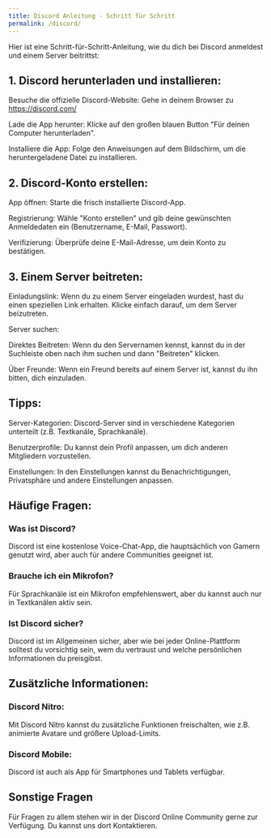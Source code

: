 ```yaml
---
title: Discord Anleitung - Schritt für Schritt
permalink: /discord/
---
```


Hier ist eine Schritt-für-Schritt-Anleitung, wie du dich bei Discord anmeldest und einem Server beitrittst:

## 1. Discord herunterladen und installieren:

Besuche die offizielle Discord-Website: Gehe in deinem Browser zu https://discord.com/

Lade die App herunter: Klicke auf den großen blauen Button "Für deinen Computer herunterladen".

Installiere die App: Folge den Anweisungen auf dem Bildschirm, um die heruntergeladene Datei zu installieren.

## 2. Discord-Konto erstellen:

App öffnen: Starte die frisch installierte Discord-App.

Registrierung: Wähle "Konto erstellen" und gib deine gewünschten Anmeldedaten ein (Benutzername, E-Mail, Passwort).

Verifizierung: Überprüfe deine E-Mail-Adresse, um dein Konto zu bestätigen.

## 3. Einem Server beitreten:

Einladungslink: Wenn du zu einem Server eingeladen wurdest, hast du einen speziellen Link erhalten. Klicke einfach darauf, um dem Server beizutreten.

Server suchen:

Direktes Beitreten: Wenn du den Servernamen kennst, kannst du in der Suchleiste oben nach ihm suchen und dann "Beitreten" klicken.

Über Freunde: Wenn ein Freund bereits auf einem Server ist, kannst du ihn bitten, dich einzuladen.

## Tipps:

Server-Kategorien: Discord-Server sind in verschiedene Kategorien unterteilt (z.B. Textkanäle, Sprachkanäle).

Benutzerprofile: Du kannst dein Profil anpassen, um dich anderen Mitgliedern vorzustellen.

Einstellungen: In den Einstellungen kannst du Benachrichtigungen, Privatsphäre und andere Einstellungen anpassen.

## Häufige Fragen:

### Was ist Discord? 

Discord ist eine kostenlose Voice-Chat-App, die hauptsächlich von Gamern genutzt wird, aber auch für andere Communities geeignet ist.

### Brauche ich ein Mikrofon? 

Für Sprachkanäle ist ein Mikrofon empfehlenswert, aber du kannst auch nur in Textkanälen aktiv sein.

### Ist Discord sicher? 

Discord ist im Allgemeinen sicher, aber wie bei jeder Online-Plattform solltest du vorsichtig sein, wem du vertraust und welche persönlichen Informationen du preisgibst.

## Zusätzliche Informationen:

### Discord Nitro: 

Mit Discord Nitro kannst du zusätzliche Funktionen freischalten, wie z.B. animierte Avatare und größere Upload-Limits.

### Discord Mobile: 

Discord ist auch als App für Smartphones und Tablets verfügbar.

## Sonstige Fragen

Für Fragen zu allem stehen wir in der Discord Online Community gerne zur Verfügung. Du kannst uns dort Kontaktieren. 

